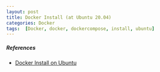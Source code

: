 ```yaml
---
layout: post
title: Docker Install (at Ubuntu 20.04)
categories: Docker
tags:  [Docker, docker, dockercompose, install, ubuntu]
---
```


##### References
- [Docker Install on Ubuntu](https://docs.docker.com/engine/install/ubuntu/)